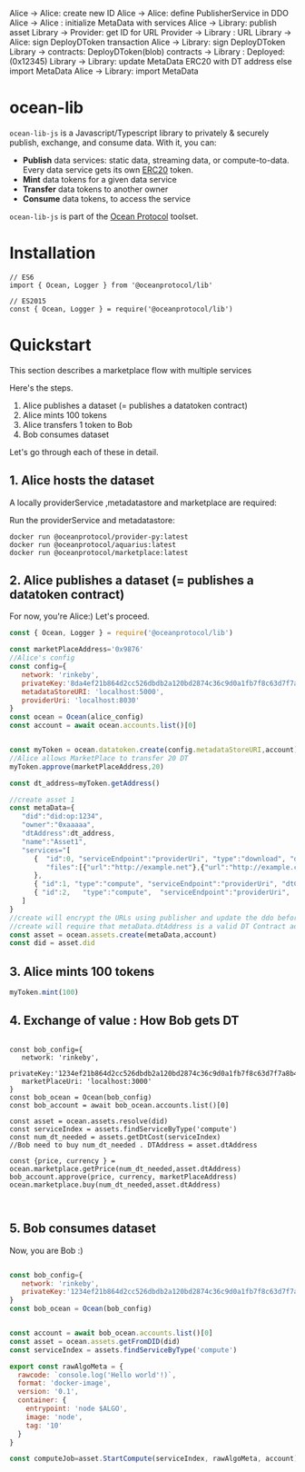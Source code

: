  Alice -> Alice: create new ID
    Alice -> Alice: define PublisherService in DDO
    Alice -> Alice : initialize MetaData with services
    Alice -> Library: publish asset
    Library -> Provider: get ID for URL
    Provider -> Library : URL
    Library -> Alice: sign DeployDToken transaction
    Alice -> Library: sign DeployDToken
    Library -> contracts: DeployDToken(blob)
    contracts -> Library : Deployed: (0x12345)
    Library -> Library: update MetaData ERC20 with DT address
else import MetaData
    Alice -> Library: import MetaData




# ocean-lib


`ocean-lib-js` is a Javascript/Typescript library to privately & securely publish, exchange, and consume data. With it, you can:
* **Publish** data services: static data, streaming data, or compute-to-data. Every data service gets its own [ERC20](https://github.com/ethereum/EIPs/blob/7f4f0377730f5fc266824084188cc17cf246932e/EIPS/eip-20.md) token.
* **Mint** data tokens for a given data service
* **Transfer** data tokens to another owner
* **Consume** data tokens, to access the service

`ocean-lib-js` is part of the [Ocean Protocol](www.oceanprotocol.com) toolset.

# Installation
```
// ES6
import { Ocean, Logger } from '@oceanprotocol/lib'

// ES2015
const { Ocean, Logger } = require('@oceanprotocol/lib')

```

# Quickstart

This section describes a marketplace flow with multiple services

Here's the steps.
1. Alice publishes a dataset (= publishes a datatoken contract)
1. Alice mints 100 tokens
1. Alice transfers 1 token to Bob
1. Bob consumes dataset

Let's go through each of these in detail.


## 1. Alice hosts the dataset

A locally providerService ,metadatastore and marketplace are required:

Run the providerService and metadatastore:
```
docker run @oceanprotocol/provider-py:latest
docker run @oceanprotocol/aquarius:latest
docker run @oceanprotocol/marketplace:latest
```


## 2. Alice publishes a dataset (= publishes a datatoken contract)

For now, you're Alice:) Let's proceed.


```javascript
const { Ocean, Logger } = require('@oceanprotocol/lib')

const marketPlaceAddress='0x9876'
//Alice's config
const config={
   network: 'rinkeby',
   privateKey:'8da4ef21b864d2cc526dbdb2a120bd2874c36c9d0a1fb7f8c63d7f7a8b41de8f',
   metadataStoreURI: 'localhost:5000',
   providerUri: 'localhost:8030'
}
const ocean = Ocean(alice_config)
const account = await ocean.accounts.list()[0]


const myToken = ocean.datatoken.create(config.metadataStoreURI,account)
//Alice allows MarketPlace to transfer 20 DT
myToken.approve(marketPlaceAddress,20)

const dt_address=myToken.getAddress()

//create asset 1
const metaData={
   "did":"did:op:1234",
   "owner":"0xaaaaa",
   "dtAddress":dt_address,
   "name":"Asset1",
   "services="[
      {  "id":0, "serviceEndpoint":"providerUri", "type":"download", "dtCost":10, "timeout":0,
         "files":[{"url":"http://example.net"},{"url":"http://example.com" }]
      },
      { "id":1, "type":"compute", "serviceEndpoint":"providerUri", "dtCost":1,"timeout":3600},
      { "id":2,   "type":"compute",  "serviceEndpoint":"providerUri",  "dtCost":2, "timeout":7200 },
   ]
}
//create will encrypt the URLs using publisher and update the ddo before pushing to aquarius
//create will require that metaData.dtAddress is a valid DT Contract address
const asset = ocean.assets.create(metaData,account)
const did = asset.did
```



## 3. Alice mints 100 tokens

```javascript
myToken.mint(100)
```

## 4. Exchange of value : How Bob gets DT
```

const bob_config={
   network: 'rinkeby',
   privateKey:'1234ef21b864d2cc526dbdb2a120bd2874c36c9d0a1fb7f8c63d7f7a8b41de8f'  
   marketPlaceUri: 'localhost:3000'
}
const bob_ocean = Ocean(bob_config)
const bob_account = await bob_ocean.accounts.list()[0]

const asset = ocean.assets.resolve(did)
const serviceIndex = assets.findServiceByType('compute')
const num_dt_needed = assets.getDtCost(serviceIndex)
//Bob need to buy num_dt_needed . DTAddress = asset.dtAddress

const {price, currency } = ocean.marketplace.getPrice(num_dt_needed,asset.dtAddress)
bob_account.approve(price, currency, marketPlaceAddress)
ocean.marketplace.buy(num_dt_needed,asset.dtAddress)



```

## 5. Bob consumes dataset

Now, you are Bob :)


```javascript

const bob_config={
   network: 'rinkeby',
   privateKey:'1234ef21b864d2cc526dbdb2a120bd2874c36c9d0a1fb7f8c63d7f7a8b41de8f'  
}
const bob_ocean = Ocean(bob_config)


const account = await bob_ocean.accounts.list()[0]
const asset = ocean.assets.getFromDID(did)
const serviceIndex = assets.findServiceByType('compute')

export const rawAlgoMeta = {
  rawcode: `console.log('Hello world'!)`,
  format: 'docker-image',
  version: '0.1',
  container: {
    entrypoint: 'node $ALGO',
    image: 'node',
    tag: '10'
  }
}

const computeJob=asset.StartCompute(serviceIndex, rawAlgoMeta, account)

```


